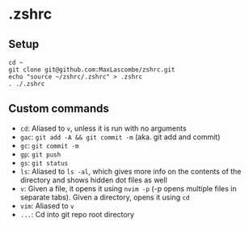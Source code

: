 # .zshrc

## Setup

```
cd ~
git clone git@github.com:MaxLascombe/zshrc.git
echo "source ~/zshrc/.zshrc" > .zshrc
. ./.zshrc
```

## Custom commands

- `cd`: Aliased to `v`, unless it is run with no arguments
- `gac`: `git add -A && git commit -m` (aka. git add and commit)
- `gc`: `git commit -m`
- `gp`: `git push`
- `gs`: `git status`
- `ls`: Aliased to `ls -al`, which gives more info on the contents of the
  directory and shows hidden dot files as well
- `v`: Given a file, it opens it using `nvim -p` (-p opens multiple files in
  separate tabs). Given a directory, opens it using `cd`
- `vim`: Aliased to `v`
- `...`: Cd into git repo root directory
